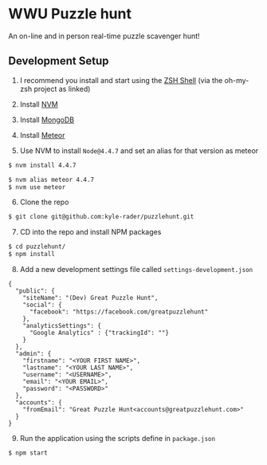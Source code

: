 # WWU Puzzle hunt
An on-line and in person real-time puzzle scavenger hunt!

## Development Setup

1. I recommend you install and start using the [ZSH Shell](https://github.com/robbyrussell/oh-my-zsh) (via the oh-my-zsh project as linked)

2. Install [NVM](https://github.com/creationix/nvm)

3. Install [MongoDB](https://docs.mongodb.com/manual/administration/install-community/)

4. Install [Meteor](https://www.meteor.com/install)

5. Use NVM to install `Node@4.4.7` and set an alias for that version as meteor

  ```bash
  $ nvm install 4.4.7

  $ nvm alias meteor 4.4.7
  $ nvm use meteor
  ```
6. Clone the repo

  ```bash
  $ git clone git@github.com:kyle-rader/puzzlehunt.git
  ```
7. CD into the repo and install NPM packages

  ```bash
  $ cd puzzlehunt/
  $ npm install
  ```
8. Add a new development settings file called `settings-development.json`

  ```
  {
    "public": {
      "siteName": "(Dev) Great Puzzle Hunt",
      "social": {
        "facebook": "https://facebook.com/greatpuzzlehunt"
      },
      "analyticsSettings": {
        "Google Analytics" : {"trackingId": ""}
      }
    },
    "admin": {
      "firstname": "<YOUR FIRST NAME>",
      "lastname": "<YOUR LAST NAME>",
      "username": "<USERNAME>",
      "email": "<YOUR EMAIL>",
      "password": "<PASSWORD>"
    },
    "accounts": {
      "fromEmail": "Great Puzzle Hunt<accounts@greatpuzzlehunt.com>"
    }
  }
  ```
9. Run the application using the scripts define in `package.json`

  ```
  $ npm start
  ```
